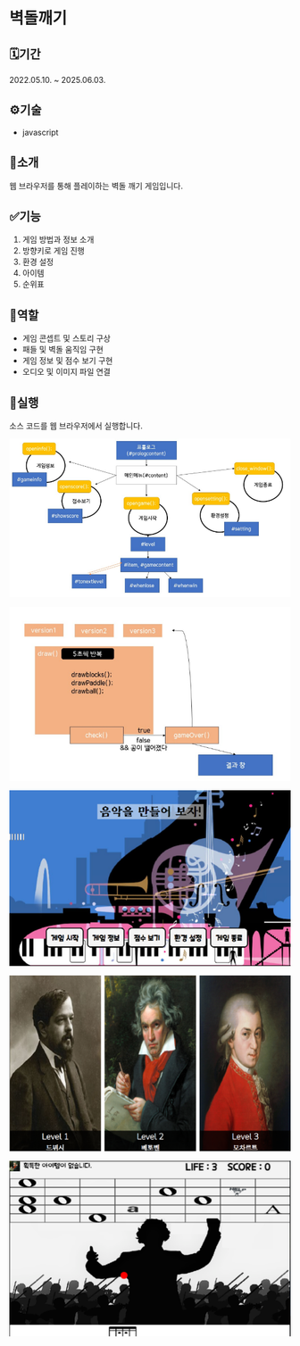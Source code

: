 # 벽돌깨기

## 🗓️기간
2022.05.10. ~ 2025.06.03.

## ⚙️기술
- javascript

## 📖소개
웹 브라우저를 통해 플레이하는 벽돌 깨기 게임입니다.

## ✅기능
1. 게임 방법과 정보 소개
2. 방향키로 게임 진행
3. 환경 설정
4. 아이템
5. 순위표

## 👥역할
- 게임 콘셉트 및 스토리 구상
- 패들 및 벽돌 움직임 구현
- 게임 정보 및 점수 보기 구현
- 오디오 및 이미지 파일 연결

## 🚀실행
소스 코드를 웹 브라우저에서 실행합니다.

![이미지](소개/구조.png)

![이미지](소개/구현.png)

![이미지](소개/메인.png)

![이미지](소개/난이도.png)

![이미지](소개/플레이.png)

